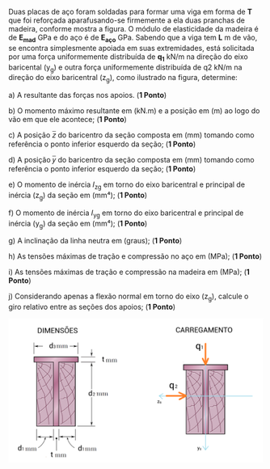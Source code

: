 
Duas placas de aço foram soldadas para formar uma viga em forma de **T** que foi reforçada aparafusando-se 
firmemente a ela duas pranchas de madeira, conforme mostra a figura. O módulo de elasticidade da madeira é 
de **E<sub>mad</sub>** GPa e do aço é de **E<sub>aço</sub>** GPa. Sabendo que a viga tem **L** m de vão, se encontra simplesmente apoiada em 
suas extremidades, está solicitada por uma força uniformemente distribuída de **q<sub>1</sub>** kN/m na direção do eixo 
baricental (y<sub>g</sub>) e outra força uniformemente distribuída de q2 kN/m na direção do eixo baricentral (z<sub>g</sub>), como 
ilustrado na figura, determine: 

a) A resultante das forças nos apoios. (**1 Ponto**) 

b) O momento máximo resultante em (kN.m) e a posição em (m) ao logo do vão em que ele acontece; (**1 Ponto**)

c) A posição 𝑧̅ do baricentro da seção composta em (mm) tomando como referência o ponto inferior 
esquerdo da seção; (**1 Ponto**) 

d) A posição 𝑦̅ do baricentro da seção composta em (mm) tomando como referência o ponto inferior 
esquerdo da seção; (**1 Ponto**) 

e) O momento de inércia 𝐼<sub>zg</sub> em torno do eixo baricentral e principal de inércia (z<sub>g</sub>) da seção em (mm⁴); (**1 Ponto**) 

f) O momento de inércia 𝐼<sub>yg</sub> em torno do eixo baricentral e principal de inércia (y<sub>g</sub>) da seção em (mm⁴); (**1 Ponto**)  

g) A inclinação da linha neutra em (graus); (**1 Ponto**) 

h) As tensões máximas de tração e compressão no aço em (MPa); (**1 Ponto**) 

i) As tensões máximas de tração e compressão na madeira em (MPa); (**1 Ponto**) 

j) Considerando apenas a flexão normal em torno do eixo (z<sub>g</sub>), calcule o giro relativo entre as seções dos apoios; 
(**1 Ponto**)

![Seção em T](../images/f01_secao.png)
